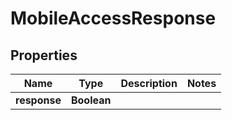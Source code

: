 
# MobileAccessResponse

## Properties
Name | Type | Description | Notes
------------ | ------------- | ------------- | -------------
**response** | **Boolean** |  | 



